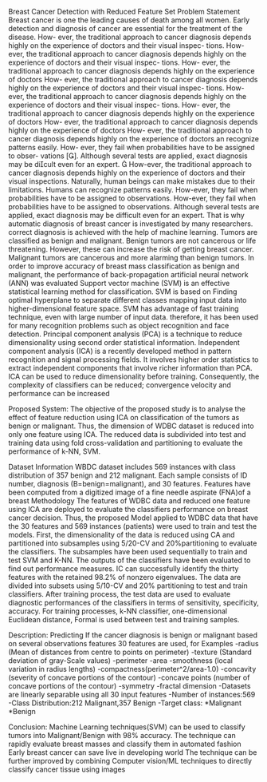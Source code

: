 Breast Cancer Detection with Reduced Feature Set
Problem Statement
Breast cancer is one the leading causes of death among all women. Early detection and diagnosis of cancer are essential for the treatment of the disease.
How-
ever, the traditional approach to cancer diagnosis depends
highly on the experience of doctors and their visual inspec-
tions.
How-
ever, the traditional approach to cancer diagnosis depends
highly on the experience of doctors and their visual inspec-
tions.
How-
ever, the traditional approach to cancer diagnosis depends
highly on the experience of doctors
How-
ever, the traditional approach to cancer diagnosis depends
highly on the experience of doctors and their visual inspec-
tions.
How-
ever, the traditional approach to cancer diagnosis depends
highly on the experience of doctors and their visual inspec-
tions.
How-
ever, the traditional approach to cancer diagnosis depends
highly on the experience of doctors
How-
ever, the traditional approach to cancer diagnosis depends
highly on the experience of doctors
How-
ever, the traditional approach to cancer diagnosis depends
highly on the experience of doctors
an recognize patterns easily. How-
ever, they fail when probabilities have to be assigned to obser-
vations []. Although several tests are applied, exact diagnosis
may be dicult even for an expert. 
How-ever, the traditional approach to cancer diagnosis depends highly on the experience of doctors and their visual inspections. Naturally, human beings can make mistakes due to their limitations. Humans can recognize patterns easily. How-ever, they fail when probabilities have to be assigned to observations. How-ever, they fail when probabilities have to be assigned to observations. Although several tests are applied, exact diagnosis may be difficult even for an expert. That is why automatic diagnosis of breast cancer is investigated by many researchers. correct diagnosis is achieved with the help of machine learning. Tumors are classified as benign and malignant. Benign tumors are not cancerous or life threatening. However, these can increase the risk of getting breast cancer. Malignant tumors are cancerous and more alarming than benign tumors. In order to improve accuracy of breast mass classification as benign and malignant, the performance of back-propagation artificial neural network (ANN) was evaluated
Support vector machine (SVM) is an effective statistical learning method for classification. SVM is based on Finding optimal hyperplane to separate different classes mapping input data into higher-dimensional feature space. SVM has advantage of fast training technique, even with large number	 of input data. therefore, it has been used for many recognition problems such as object recognition and face detection.
Principal component analysis (PCA) is a technique to reduce dimensionality using second order statistical information. Independent component analysis (ICA) is a recently developed method in pattern recognition and signal processing fields. It involves higher order statistics to extract independent components that involve richer information than PCA. ICA can be used to reduce dimensionality before training. Consequently, the complexity of classifiers can be reduced; convergence velocity and performance can be increased

Proposed System:
The objective of the proposed study is to analyse the effect of feature reduction using ICA on classification of the tumors as benign or malignant. Thus, the dimension of WDBC dataset is reduced into only one feature using ICA. The reduced data is subdivided into test and training data using fold cross-validation and partitioning to evaluate the performance of k-NN, SVM.









Dataset Information
WBDC dataset includes 569 instances with class distribution of 357 benign and 212 malignant. Each sample consists of ID number, diagnosis (B=benign=malignant), and 30 features. Features have been computed from a digitized image of a fine needle aspirate (FNA)of a breast
Methodology
The features of WDBC data and reduced one feature using ICA are deployed to evaluate the classifiers performance on breast cancer decision. Thus, the proposed Model applied to WDBC data that have the 30 features and 569 instances (patients) were used to train and test the models. First, the dimensionality of the data is reduced using CA and partitioned into subsamples using 5/20-CV and 20%partitioning to evaluate the classifiers. The subsamples have been used sequentially to train and test SVM and K-NN. The outputs of the classifiers have been evaluated to find out performance measures. IC can successfully identify the thirty features with the retained 98.2% of nonzero eigenvalues. The data are divided into subsets using 5/10-CV and 20% partitioning to test and train classifiers. After training process, the test data are used to evaluate diagnostic performances of the classifiers in terms of sensitivity, specificity, accuracy.
For training processes, k-NN classifier, one-dimensional Euclidean distance, Formal is used between test and training samples.

Description:
Predicting If the cancer diagnosis is benign or malignant based on several observations features 30 features are used, for Examples
-radius (Mean of distances from centre to points on perimeter)
-texture (Standard deviation of gray-Scale values)
-perimeter
-area
-smoothness (local variation in radius lengths)
-compactness(perimeter^2/area-1.0)
-concavity (severity of concave portions of the contour)
-concave points (number of concave portions of the contour)
-symmetry
-fractal dimension
-Datasets are linearly separable using  all 30 input features
-Number of instances:569
-Class Distribution:212 Malignant,357 Benign
-Target class:
*Malignant
*Benign

Conclusion:
Machine Learning techniques(SVM) can be used to classify tumors into Malignant/Benign with 98% accuracy.
The technique can rapidly evaluate breast masses and classify them in automated fashion
 Early breast cancer can save live in developing world
The technique can be further improved by combining Computer vision/ML techniques to directly classify cancer tissue using images

